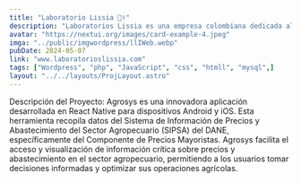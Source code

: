```yaml
---
title: "Laboratorio Lissia 👩‍⚕️"
description: "Laboratorios Lissia es una empresa colombiana dedicada al diseño, desarrollo, producción, almacenamiento"
avatar: "https://nextui.org/images/card-example-4.jpeg"
imga: "../public/imgwordpress/llIWeb.webp"
pubDate: 2024-05-07
link: "www.laboratorioslissia.com"
tags: ["Wordpress", "php", "JavaScript", "css", "htmll", "mysql",]
layout: "../../layouts/ProjLayout.astro"
---
```

Descripción del Proyecto:
Agrosys es una innovadora aplicación desarrollada en React Native para dispositivos Android y iOS. Esta herramienta recopila datos del Sistema de Información de Precios y Abastecimiento del Sector Agropecuario (SIPSA) del DANE, específicamente del Componente de Precios Mayoristas. Agrosys facilita el acceso y visualización de información crítica sobre precios y abastecimiento en el sector agropecuario, permitiendo a los usuarios tomar decisiones informadas y optimizar sus operaciones agrícolas.
